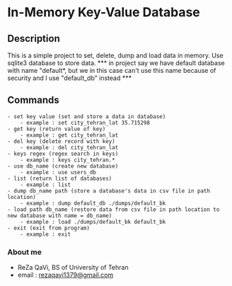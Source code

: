 # In-Memory Key-Value Database

## Description
This is a simple project to set, delete, dump and load data in memory. Use sqlite3 database to store data.
*** in project say we have default database with name "default*, but we in this case can't use this name because of security and I use "default_db" instead ***
## Commands
```
- set key value (set and store a data in database)
    - example : set city_tehran_lat 35.715298
- get key (return value of key)
    - example : get city_tehran_lat
- del key (delete record with key)
    - example : del city_tehran_lat
- keys regex (regex search in keys)
    - example : keys city_tehran.*
- use db_name (create new database)
    - example : use users_db
- list (return list of databases)
    - example : list
- dump db_name path (store a database's data in csv file in path location)
    - example : dump default_db ./dumps/default_bk
- load path db_name (restore data from csv file in path location to new database with name = db_name)
    - example : load ./dumps/default_bk default_bk
- exit (exit from program)
    - example : exit
```
### About me
- ReZa QaVi, BS of University of Tehran
- email : rezaqavi1379@gmail.com